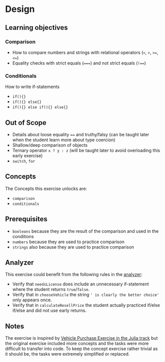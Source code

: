 # Design

## Learning objectives

### Comparison

- How to compare numbers and strings with relational operators (`<`, `>`, `>=`, `<=`)
- Equality checks with strict equals (`===`) and not strict equals (`!==`)

### Conditionals

How to write if-statements

- `if(){}`
- `if(){} else{}`
- `if(){} else if(){} else{}`

## Out of Scope

- Details about loose equality `==` and truthy/falsy (can be taught later when the student learn more about type coercion)
- Shallow/deep comparison of objects
- Ternary operator `x ? y : z` (will be taught later to avoid overloading this early exercise)
- `switch`, `for`

## Concepts

The Concepts this exercise unlocks are:

- `comparison`
- `conditionals`

## Prerequisites

- `booleans` because they are the result of the comparison and used in the conditions
- `numbers` because they are used to practice comparison
- `strings` also because they are used to practice comparison

## Analyzer

This exercise could benefit from the following rules in the [analyzer][analyzer]:

- Verify that `needsLicense` does include an unnecessary if-statement where the student returns `true`/`false`.
- Verify that in `chooseVehicle` the string `' is clearly the better choice'` only appears once.
- Verify that in `calculateResellPrice` the student actually practiced if/else if/else and did not use early returns.

## Notes

The exercise is inspired by [Vehicle Purchase Exercise in the Julia track][julia-vehicle-purchase] but the original exercise included more concepts and the tasks were more difficult to transfer into code. To keep the concept exercise rather trivial as it should be, the tasks were extremely simplified or replaced.

[analyzer]: https://github.com/exercism/javascript-analyzer
[julia-vehicle-purchase]: https://github.com/exercism/julia/blob/main/exercises/concept/vehicle-purchase/.docs/instructions.md
